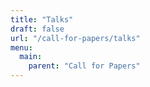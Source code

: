 ```yaml
---
title: "Talks"
draft: false
url: "/call-for-papers/talks"
menu:
  main:
    parent: "Call for Papers"
---
```


